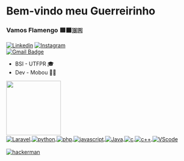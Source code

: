 <!--
**SamuelValentin/SamuelValentin** Salva meu mano
-->
# Bem-vindo meu Guerreirinho
### Vamos Flamengo 🟥⬛🇧🇷

[![Linkedin](https://img.shields.io/badge/LinkedIn-0077B5?style=for-the-badge&logo=linkedin&logoColor=white)](https://www.linkedin.com/in/samuel-valentin/)
[![Instagram](https://img.shields.io/badge/Instagram-E4405F?style=for-the-badge&logo=instagram&logoColor=white)](https://www.instagram.com/samuelvalentin_/)
<br>
[![Gmail Badge](https://img.shields.io/badge/-samuellv89@gmail.com-c14438?style=flat-square&logo=Gmail&logoColor=white&link=mailto:samuellv89@gmail.com)](mailto:samuellv89@gmail.com)

<ul>
 <li>BSI - UTFPR 🎓</li>
 <li>Dev - Mobou 👨‍💻</li>
</ul>

 <div>
  <a href="https://github.com/SamuelValentin">
  <!--<img height="160em" src="https://github-readme-stats.vercel.app/api?username=SamuelValentin&show_icons=true&theme=algolia&include_all_commits=true&count_private=true"/>-->
  <img height="145em" src="https://github-readme-stats.vercel.app/api/top-langs/?username=SamuelValentin&layout=compact&langs_count=16&theme=algolia"/>
</div>
 
<div style="display-inline_block">
   <img align="center" alt="Laravel" src="https://img.shields.io/badge/Laravel-FF2D20?style=for-the-badge&logo=laravel&logoColor=white"/>
   <img align="center" alt="python" src="https://img.shields.io/badge/Python-3776AB?style=for-the-badge&logo=python&logoColor=white"/>
   <img align="center" alt="php" src="https://img.shields.io/badge/PHP-777BB4?style=for-the-badge&logo=php&logoColor=white"/>
   <img align="center" alt="javascript" src="https://img.shields.io/badge/JavaScript-323330?style=for-the-badge&logo=javascript&logoColor=F7DF1E"/>
   <img align="center" alt="Java" src="https://img.shields.io/badge/Java-ED8B00?style=for-the-badge&logo=java&logoColor=white"/>
   <img align="center" alt="c" src="https://img.shields.io/badge/C-00599C?style=for-the-badge&logo=c&logoColor=white"/>
   <img align="center" alt="c++" src="https://img.shields.io/badge/C%2B%2B-00599C?style=for-the-badge&logo=c%2B%2B&logoColor=white"/>
   <img align="center" alt="VScode" src="https://img.shields.io/badge/Visual_Studio_Code-0078D4?style=for-the-badge&logo=visual%20studio%20code&logoColor=white"/>
</div>
<br>
 <div>
  <img alt="hackerman" src="https://camo.githubusercontent.com/a07b03e54dbcb2b7f5d416a8dafbf8862afeef7f4ac87f3163d2e274178a598a/687474703a2f2f692e696d6775722e636f6d2f48667a663134542e676966">
 </div>
